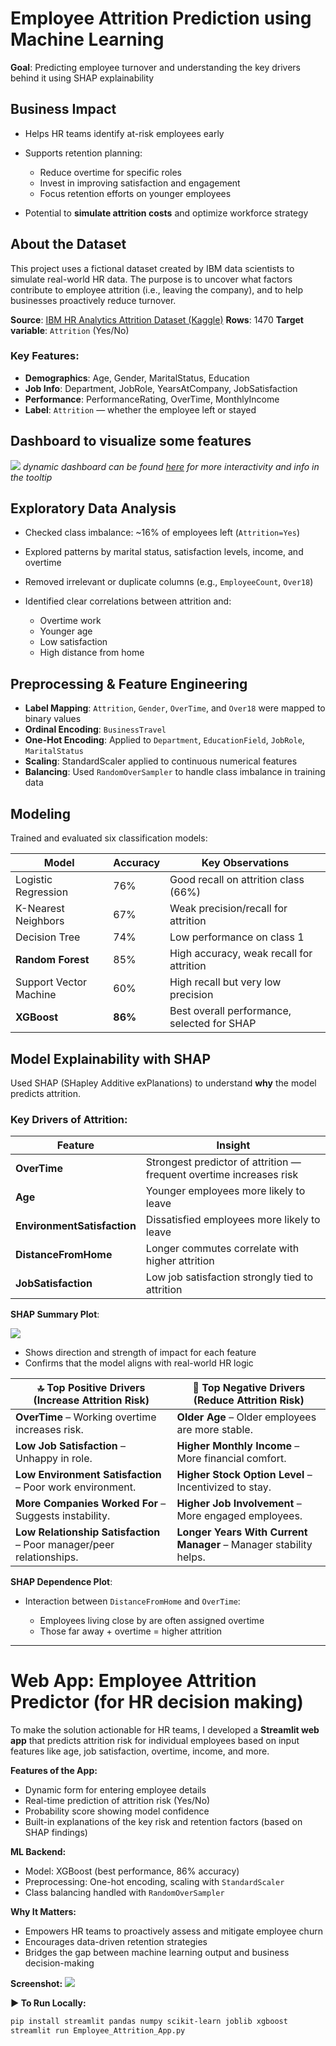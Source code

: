 
# Employee Attrition Prediction using Machine Learning

**Goal**: Predicting employee turnover and understanding the key drivers behind it using SHAP explainability


## Business Impact

* Helps HR teams identify at-risk employees early
* Supports retention planning:

  * Reduce overtime for specific roles
  * Invest in improving satisfaction and engagement
  * Focus retention efforts on younger employees
* Potential to **simulate attrition costs** and optimize workforce strategy

## About the Dataset

This project uses a fictional dataset created by IBM data scientists to simulate real-world HR data. The purpose is to uncover what factors contribute to employee attrition (i.e., leaving the company), and to help businesses proactively reduce turnover.

**Source**: [IBM HR Analytics Attrition Dataset (Kaggle)](https://www.kaggle.com/datasets/pavansubhasht/ibm-hr-analytics-attrition-dataset)
**Rows**: 1470
**Target variable**: `Attrition` (Yes/No)

### Key Features:

* **Demographics**: Age, Gender, MaritalStatus, Education
* **Job Info**: Department, JobRole, YearsAtCompany, JobSatisfaction
* **Performance**: PerformanceRating, OverTime, MonthlyIncome
* **Label**: `Attrition` — whether the employee left or stayed


## Dashboard to visualize some features

![](/Assets/2025-06-22.png)
*dynamic dashboard can be found [here](https://public.tableau.com/app/profile/amr.alesseily/viz/EmployeeAttritionMLPrediction/Dashboard1?publish=yes) for more interactivity and info in the tooltip*

## Exploratory Data Analysis

* Checked class imbalance: \~16% of employees left (`Attrition=Yes`)
* Explored patterns by marital status, satisfaction levels, income, and overtime
* Removed irrelevant or duplicate columns (e.g., `EmployeeCount`, `Over18`)
* Identified clear correlations between attrition and:

  * Overtime work
  * Younger age
  * Low satisfaction
  * High distance from home


## Preprocessing & Feature Engineering

* **Label Mapping**: `Attrition`, `Gender`, `OverTime`, and `Over18` were mapped to binary values
* **Ordinal Encoding**: `BusinessTravel`
* **One-Hot Encoding**: Applied to `Department`, `EducationField`, `JobRole`, `MaritalStatus`
* **Scaling**: StandardScaler applied to continuous numerical features
* **Balancing**: Used `RandomOverSampler` to handle class imbalance in training data



## Modeling

Trained and evaluated six classification models:

| Model                  | Accuracy | Key Observations                            |
| ---------------------- | -------- | ------------------------------------------- |
| Logistic Regression    | 76%      | Good recall on attrition class (66%)        |
| K-Nearest Neighbors    | 67%      | Weak precision/recall for attrition         |
| Decision Tree          | 74%      | Low performance on class 1                  |
| **Random Forest**      | 85%      | High accuracy, weak recall for attrition    |
| Support Vector Machine | 60%      | High recall but very low precision          |
| **XGBoost**            | **86%**  | Best overall performance, selected for SHAP |



## Model Explainability with SHAP

Used SHAP (SHapley Additive exPlanations) to understand **why** the model predicts attrition.

### Key Drivers of Attrition:

| Feature                     | Insight                                                             |
| --------------------------- | ------------------------------------------------------------------- |
| **OverTime**                | Strongest predictor of attrition — frequent overtime increases risk |
| **Age**                     | Younger employees more likely to leave                              |
| **EnvironmentSatisfaction** | Dissatisfied employees more likely to leave                         |
| **DistanceFromHome**        | Longer commutes correlate with higher attrition                     |
| **JobSatisfaction**         | Low job satisfaction strongly tied to attrition                     |

**SHAP Summary Plot**:

![](/Assets/0d483497-fd04-427d-bcce-89bc9d992eb6.png)

* Shows direction and strength of impact for each feature
* Confirms that the model aligns with real-world HR logic


| 🔝 **Top Positive Drivers** (Increase Attrition Risk)                | 🔽 **Top Negative Drivers** (Reduce Attrition Risk)              |
| -------------------------------------------------------------------- | ---------------------------------------------------------------- |
| **OverTime** – Working overtime increases risk.                      | **Older Age** – Older employees are more stable.                 |
| **Low Job Satisfaction** – Unhappy in role.                          | **Higher Monthly Income** – More financial comfort.              |
| **Low Environment Satisfaction** – Poor work environment.            | **Higher Stock Option Level** – Incentivized to stay.            |
| **More Companies Worked For** – Suggests instability.                | **Higher Job Involvement** – More engaged employees.             |
| **Low Relationship Satisfaction** – Poor manager/peer relationships. | **Longer Years With Current Manager** – Manager stability helps. |


**SHAP Dependence Plot**:

* Interaction between `DistanceFromHome` and `OverTime`:

  * Employees living close by are often assigned overtime
  * Those far away + overtime = higher attrition

---


# Web App: Employee Attrition Predictor (for HR decision making)

To make the solution actionable for HR teams, I developed a **Streamlit web app** that predicts attrition risk for individual employees based on input features like age, job satisfaction, overtime, income, and more.

**Features of the App:**

* Dynamic form for entering employee details
* Real-time prediction of attrition risk (Yes/No)
* Probability score showing model confidence
* Built-in explanations of the key risk and retention factors (based on SHAP findings)

**ML Backend:**

* Model: XGBoost (best performance, 86% accuracy)
* Preprocessing: One-hot encoding, scaling with `StandardScaler`
* Class balancing handled with `RandomOverSampler`

**Why It Matters:**

* Empowers HR teams to proactively assess and mitigate employee churn
* Encourages data-driven retention strategies
* Bridges the gap between machine learning output and business decision-making

**Screenshot:**
![](/Assets/streamlit_app.png)

**▶ To Run Locally:**

```bash
pip install streamlit pandas numpy scikit-learn joblib xgboost
streamlit run Employee_Attrition_App.py
```





